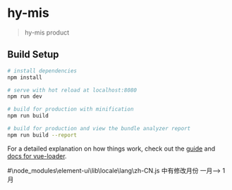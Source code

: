 # hy-mis

> hy-mis product

## Build Setup

``` bash
# install dependencies
npm install

# serve with hot reload at localhost:8080
npm run dev

# build for production with minification
npm run build

# build for production and view the bundle analyzer report
npm run build --report 
```

For a detailed explanation on how things work, check out the [guide](http://vuejs-templates.github.io/webpack/) and [docs for vue-loader](http://vuejs.github.io/vue-loader).

#\node_modules\element-ui\lib\locale\lang\zh-CN.js
中有修改月份  一月--> 1月